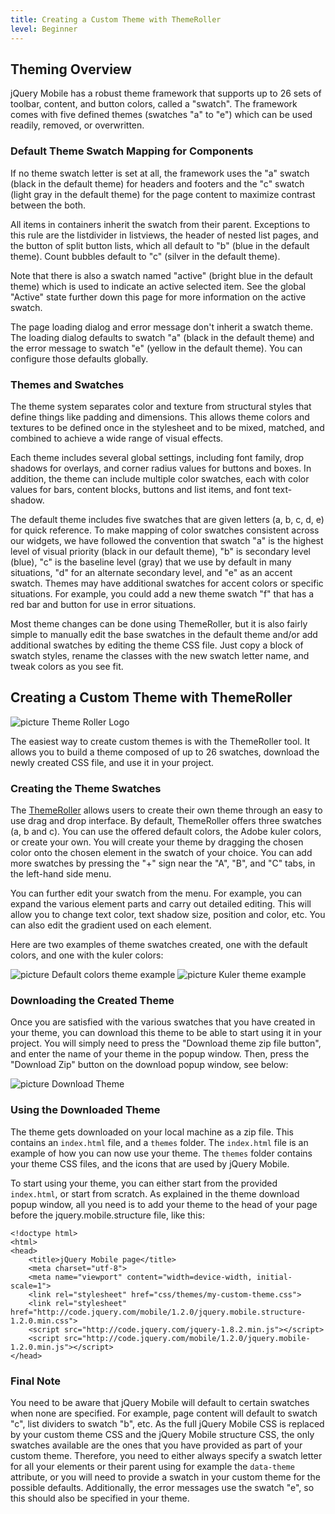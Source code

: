 ```yaml
---
title: Creating a Custom Theme with ThemeRoller
level: Beginner
---
```


## Theming Overview

jQuery Mobile has a robust theme framework that supports up to 26 sets of toolbar, content, and button colors, called a "swatch". The framework comes with five defined themes (swatches "a" to "e") which can be used readily, removed, or overwritten.

### Default Theme Swatch Mapping for Components

If no theme swatch letter is set at all, the framework uses the "a" swatch (black in the default theme) for headers and footers and the "c" swatch (light gray in the default theme) for the page content to maximize contrast between the both.

All items in containers inherit the swatch from their parent. Exceptions to this rule are the listdivider in listviews, the header of nested list pages, and the button of split button lists, which all default to "b" (blue in the default theme). Count bubbles default to "c" (silver in the default theme).

Note that there is also a swatch named "active" (bright blue in the default theme) which is used to indicate an active selected item. See the global "Active" state further down this page for more information on the active swatch.

The page loading dialog and error message don't inherit a swatch theme. The loading dialog defaults to swatch "a" (black in the default theme) and the error message to swatch "e" (yellow in the default theme). You can configure those defaults globally.

### Themes and Swatches

The theme system separates color and texture from structural styles that define things like padding and dimensions. This allows theme colors and textures to be defined once in the stylesheet and to be mixed, matched, and combined to achieve a wide range of visual effects.

Each theme includes several global settings, including font family, drop shadows for overlays, and corner radius values for buttons and boxes. In addition, the theme can include multiple color swatches, each with color values for bars, content blocks, buttons and list items, and font text-shadow.

The default theme includes five swatches that are given letters (a, b, c, d, e) for quick reference. To make mapping of color swatches consistent across our widgets, we have followed the convention that swatch "a" is the highest level of visual priority (black in our default theme), "b" is secondary level (blue), "c" is the baseline level (gray) that we use by default in many situations, "d" for an alternate secondary level, and "e" as an accent swatch. Themes may have additional swatches for accent colors or specific situations. For example, you could add a new theme swatch "f" that has a red bar and button for use in error situations.

Most theme changes can be done using ThemeRoller, but it is also fairly simple to manually edit the base swatches in the default theme and/or add additional swatches by editing the theme CSS file. Just copy a block of swatch styles, rename the classes with the new swatch letter name, and tweak colors as you see fit.

## Creating a Custom Theme with ThemeRoller

![picture Theme Roller Logo](/resources/jquery-mobile/themeroller-mobile-logo.png "Theme Roller")

The easiest way to create custom themes is with the ThemeRoller tool. It allows you to build a theme composed of up to 26 swatches, download the newly created CSS file, and use it in your project.

### Creating the Theme Swatches

The [ThemeRoller](http://jquerymobile.com/themeroller/) allows users to create their own theme through an easy to use drag and drop interface. By default, ThemeRoller offers three swatches (a, b and c). You can use the offered default colors, the Adobe kuler colors, or create your own. You will create your theme by dragging the chosen color onto the chosen element in the swatch of your choice. You can add more swatches by pressing the "+" sign near the "A", "B", and "C" tabs, in the left-hand side menu.

You can further edit your swatch from the menu. For example, you can expand the various element parts and carry out detailed editing. This will allow you to change text color, text shadow size, position and color, etc. You can also edit the gradient used on each element.

Here are two examples of theme swatches created, one with the default colors, and one with the kuler colors:

![picture Default colors theme example](/resources/jquery-mobile/Theme.png "Default colors theme example") ![picture Kuler theme example](/resources/jquery-mobile/Kuler.png "Kuler theme example")

### Downloading the Created Theme

Once you are satisfied with the various swatches that you have created in your theme, you can download this theme to be able to start using it in your project. You will simply need to press the "Download theme zip file button", and enter the name of your theme in the popup window. Then, press the "Download Zip" button on the download popup window, see below:

![picture Download Theme](/resources/jquery-mobile/downloadTheme.png "Download Theme")

### Using the Downloaded Theme

The theme gets downloaded on your local machine as a zip file. This contains an `index.html` file, and a `themes` folder. The `index.html` file is an example of how you can now use your theme. The `themes` folder contains your theme CSS files, and the icons that are used by jQuery Mobile.

To start using your theme, you can either start from the provided `index.html`, or start from scratch. As explained in the theme download popup window, all you need is to add your theme to the head of your page before the jquery.mobile.structure file, like this:

```
<!doctype html>
<html>
<head>
	<title>jQuery Mobile page</title>
	<meta charset="utf-8">
	<meta name="viewport" content="width=device-width, initial-scale=1">
	<link rel="stylesheet" href="css/themes/my-custom-theme.css">
	<link rel="stylesheet" href="http://code.jquery.com/mobile/1.2.0/jquery.mobile.structure-1.2.0.min.css">
	<script src="http://code.jquery.com/jquery-1.8.2.min.js"></script>
	<script src="http://code.jquery.com/mobile/1.2.0/jquery.mobile-1.2.0.min.js"></script>
</head>
```

### Final Note

You need to be aware that jQuery Mobile will default to certain swatches when none are specified. For example, page content will default to swatch "c", list dividers to swatch "b", etc. As the full jQuery Mobile CSS is replaced by your custom theme CSS and the jQuery Mobile structure CSS, the only swatches available are the ones that you have provided as part of your custom theme. Therefore, you need to either always specify a swatch letter for all your elements or their parent using for example the `data-theme` attribute, or you will need to provide a swatch in your custom theme for the possible defaults. Additionally, the error messages use the swatch "e", so this should also be specified in your theme.

